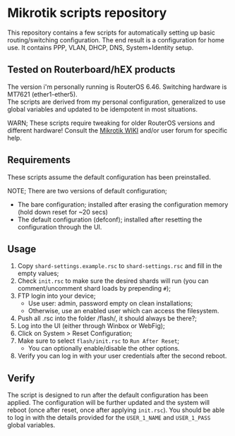 # Mikrotik scripts repository

This repository contains a few scripts for automatically setting up basic routing/switching
configuration.
The end result is a configuration for home use. It contains PPP, VLAN, DHCP, DNS, System+Identity setup.

## Tested on Routerboard/hEX products

The version i'm personally running is RouterOS 6.46. Switching hardware is MT7621 (ether1-ether5).  
The scripts are derived from my personal configuration, generalized to use global variables and updated to be idempotent in most situations.

WARN; These scripts require tweaking for older RouterOS versions and different hardware! Consult the
[Mikrotik WIKI](https://www.mikrotik.com/documentation) and/or user forum for specific help.

## Requirements

These scripts assume the default configuration has been preinstalled.

NOTE; There are two versions of default configuration;
 * The bare configuration; installed after erasing the configuration memory (hold down reset for ~20 secs)
 * The default configuration (defconf); installed after resetting the configuration through the UI.

## Usage

1. Copy `shard-settings.example.rsc` to `shard-settings.rsc` and fill in the empty values;
2. Check `init.rsc` to make sure the desired shards will run (you can comment/uncomment shard loads by prepending `#`);
3. FTP login into your device;
    * Use user: admin, password empty on clean installations;
    * Otherwise, use an enabled user which can access the filesystem.
4. Push all .rsc into the folder /flash/, it should always be there?;
5. Log into the UI (either through Winbox or WebFig);
6. Click on System > Reset Configuration;
7. Make sure to select `flash/init.rsc` to `Run After Reset`;
    * You can optionally enable/disable the other options.
8. Verify you can log in with your user credentials after the second reboot.

## Verify

The script is designed to run after the default configuration has been applied.
The configuration will be further updated and the system will reboot (once after reset, once after applying `init.rsc`).
You should be able to log in with the details provided for the `USER_1_NAME` and `USER_1_PASS` global variables.